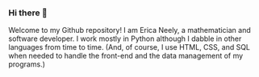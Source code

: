 ### Hi there 👋
 
Welcome to my Github repository!  I am Erica Neely, a mathematician and software developer.  I work mostly in Python although I dabble in other languages from time to time.  (And, of course, I use HTML, CSS, and SQL when needed to handle the front-end and the data management of my programs.)


<!--
**elneely/elneely** is a ✨ _special_ ✨ repository because its `README.md` (this file) appears on your GitHub profile.

Here are some ideas to get you started:

- 👯 I’m looking to collaborate on ...
- 🤔 I’m looking for help with ...
- 💬 Ask me about ...
- 📫 How to reach me: ...
- 😄 Pronouns: she/her
- ⚡ Fun fact: ...

-->
